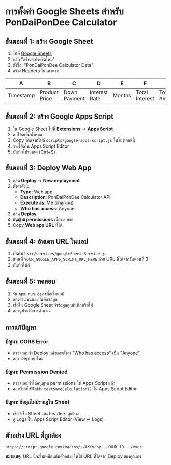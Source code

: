 # การตั้งค่า Google Sheets สำหรับ PonDaiPonDee Calculator

## ขั้นตอนที่ 1: สร้าง Google Sheet

1. ไปที่ [Google Sheets](https://sheets.google.com)
2. คลิก "สร้างสเปรดชีตใหม่"
3. ตั้งชื่อ: "PonDaiPonDee Calculator Data"
4. สร้าง Headers ในแถวแรก:

| A | B | C | D | E | F | G | H |
|---|---|---|---|---|---|---|---|
| Timestamp | Product Price | Down Payment | Interest Rate | Months | Total Interest | Total Amount | Monthly Payment |

## ขั้นตอนที่ 2: สร้าง Google Apps Script

1. ใน Google Sheet ไปที่ **Extensions** → **Apps Script**
2. ลบโค้ดเดิมทั้งหมด
3. Copy โค้ดจากไฟล์ `scripts/google-apps-script.js` ในโปรเจกต์นี้
4. วางโค้ดใน Apps Script Editor
5. บันทึกโปรเจกต์ (Ctrl+S)

## ขั้นตอนที่ 3: Deploy Web App

1. คลิค **Deploy** → **New deployment**
2. ตั้งค่าดังนี้:
   - **Type**: Web app
   - **Description**: PonDaiPonDee Calculator API
   - **Execute as**: Me (ตัวคุณเอง)
   - **Who has access**: Anyone
3. คลิค **Deploy**
4. **อนุญาต permissions** เมื่อระบบขอ
5. Copy **Web app URL** ที่ได้

## ขั้นตอนที่ 4: อัพเดท URL ในแอป

1. เปิดไฟล์ `src/services/googleSheetsService.js`
2. แทนที่ `YOUR_GOOGLE_APPS_SCRIPT_URL_HERE` ด้วย URL ที่ได้จากขั้นตอนที่ 3
3. บันทึกไฟล์

## ขั้นตอนที่ 5: ทดสอบ

1. รัน `npm run dev` เพื่อเริ่มแอป
2. ลองคำนวณและบันทึกข้อมูล
3. เช็คใน Google Sheet ว่าข้อมูลถูกบันทึกหรือไม่
4. ลองดูประวัติการคำนวณ

## การแก้ปัญหา

### ปัญหา: CORS Error
- ตรวจสอบว่า Deploy แล้วและตั้งค่า "Who has access" เป็น "Anyone"
- ลอง Deploy ใหม่

### ปัญหา: Permission Denied
- ตรวจสอบว่าได้อนุญาต permissions ให้ Apps Script แล้ว
- ลองเรียกใช้ฟังก์ชัน `testSaveCalculation()` ใน Apps Script Editor

### ปัญหา: ข้อมูลไม่ปรากฏใน Sheet
- เช็คว่าชื่อ Sheet และ headers ถูกต้อง
- ดู Logs ใน Apps Script Editor (View → Logs)

## ตัวอย่าง URL ที่ถูกต้อง
```
https://script.google.com/macros/s/AKfycby...YOUR_ID.../exec
```

**หมายเหตุ**: URL นี้จะไม่เหมือนกับตัวอย่าง ให้ใช้ URL ที่ได้จาก Deploy ของคุณเอง
